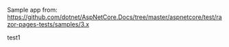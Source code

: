 Sample app from: https://github.com/dotnet/AspNetCore.Docs/tree/master/aspnetcore/test/razor-pages-tests/samples/3.x

test1
